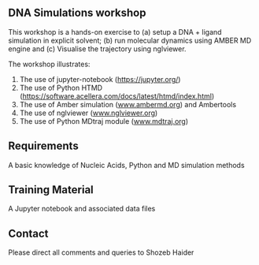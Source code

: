 DNA Simulations workshop
------------------------
This workshop is a hands-on exercise to (a) setup a DNA + ligand simulation in explicit solvent; (b) run molecular dynamics using AMBER MD engine and (c) Visualise the trajectory using nglviewer.

The workshop illustrates:

1. The use of jupyter-notebook (https://jupyter.org/)
2. The use of Python HTMD (https://software.acellera.com/docs/latest/htmd/index.html)
3. The use of Amber simulation (www.ambermd.org) and Ambertools
4. The use of nglviewer (www.nglviewer.org)
5. The use of Python MDtraj module (www.mdtraj.org)


Requirements
------------
A basic knowledge of Nucleic Acids, Python and MD simulation methods


Training Material
-----------------
A Jupyter notebook and associated data files


Contact
-------

Please direct all comments and queries to Shozeb Haider 

